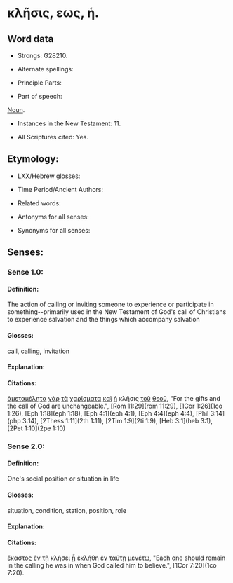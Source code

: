 # κλῆσις, εως, ἡ.

<!-- Status: S2=Needs2ndReview -->
<!-- Lexica used for edits: BDAG, FFM, LN, BN, A-S -->

## Word data

* Strongs: G28210.


* Alternate spellings:

* Principle Parts: 

* Part of speech: 

[Noun](http://ugg.readthedocs.io/en/latest/noun.html).

* Instances in the New Testament: 11.

* All Scriptures cited: Yes.

## Etymology: 

* LXX/Hebrew glosses: 

* Time Period/Ancient Authors: 

* Related words: 

* Antonyms for all senses:

* Synonyms for all senses: 

## Senses:

### Sense 1.0:

#### Definition: 

The action of calling or inviting someone to experience or participate in something--primarily used in the New Testament of God's call of Christians to experience salvation and the things which accompany salvation

#### Glosses:

call, calling, invitation

#### Explanation:

#### Citations:

[ἀμεταμέλητα](../G02780/01.md) [γὰρ](../G10630/01.md) [τὰ](../G35880/01.md) [χαρίσματα](../G54860/01.md) [καὶ](../G25320/01.md) [ἡ](../G35880/01.md) κλῆσις [τοῦ](../G35880/01.md) [θεοῦ](../G23160/01.md), 
"For the gifts and the call of God are unchangeable.", 
[Rom 11:29](rom 11:29),  [1Cor 1:26](1co 1:26),  [Eph 1:18](eph 1:18),  [Eph 4:1](eph 4:1),  [Eph 4:4](eph 4:4),  [Phil 3:14](php 3:14),  [2Thess 1:11](2th 1:11),  [2Tim 1:9](2ti 1:9),  [Heb 3:1](heb 3:1),  [2Pet 1:10](2pe 1:10)  

### Sense 2.0:

#### Definition: 

One's social position or situation in life

#### Glosses:

situation, condition, station, position, role

#### Explanation:

#### Citations:

[ἕκαστος](../G15380/01.md) [ἐν](../G17220/01.md) [τῇ](../G35880/01.md) κλήσει [ᾗ](../G37390/01.md) [ἐκλήθη](../G25640/01.md) [ἐν](../G17220/01.md) [ταύτῃ](../G37780/01.md) [μενέτω](../G33060/01.md), 
"Each one should remain in the calling he was in when God called him to believe.", 
[1Cor 7:20](1co 7:20). 
